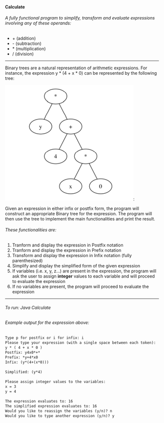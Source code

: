 #### Calculate

###### A fully functional program to simplify, transform and evaluate expressions involving any of these operands:

- \+ (addition)
-  \- (subtraction)
- \* (multiplication)
- / (division)

---

Binary trees are a natural representation of arithmetic expressions. 
For instance, the expression y * (4 \+ x * 0) can be represented by the following tree: 

![tree](Capture.PNG):



Given an expression in either infix or postfix form, the program will construct an appropriate Binary tree for the expression. The program will then use the tree to implement the main functionalities and print the result. 

###### These functionalities are: 

1. Tranform and display the expression in Postfix notation 
2. Tranform and display the expression in Prefix notation 
3. Transform and display the expression in Infix notation (fully parenthesized)
4. Simplify and display the simplified form of the given expression 
5. If variables (i.e. x, y, z...) are present in the expression, the program will ask the user to assign **integer** values to each variable and will proceed to evaluate the expression 
6. If no variables are present, the program will proceed to evaluate the expression 

---



###### To run: _Java Calculate_



###### Example output for the expression above:

```
Type p for postfix or i for infix: i
Please type your expression (with a single space between each token): y * ( 4 + x * 0 )
Postfix: y4x0*+*
Prefix: *y+4*x0
Infix: (y*(4+(x*0)))

Simplified: (y*4)

Please assign integer values to the variables:
x = 3
y = 4

The expression evaluates to: 16
The simplified expression evaluates to: 16
Would you like to reassign the variables (y/n)? n
Would you like to type another expression (y/n)? y
```











